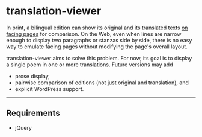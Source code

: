 translation-viewer
==================

In print, a bilingual edition can show its original and its translated
texts [on facing pages][rilke] for comparison.  On the Web, even when
lines are narrow enough to display two paragraphs or stanzas side by
side, there is no easy way to emulate facing pages without modifying
the page's overall layout.

[rilke]: http://books.google.com/books?id=yh90bNsI5wkC&lpg=PP1&pg=PA14#v=twopage&q&f=false "Sonnets to Orpheus - Rainer Maria Rilke - Google Books"

translation-viewer aims to solve this problem.  For now, its goal
is to display a single poem in one or more translations.  Future
versions may add

* prose display,
* pairwise comparison of editions (not just original and translation),
  and
* explicit WordPress support.


------------------------------------------------------------------------
Requirements
------------------------------------------------------------------------
* jQuery
